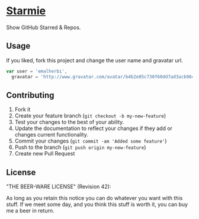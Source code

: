 [Starmie](http://emalherbi.github.io/starmie-angularjs/)
=======

Show GitHub Starred & Repos.

## Usage

If you liked, fork this project and change the user name and gravatar url.

```javascript
var user = 'emalherbi',
  gravatar = 'http://www.gravatar.com/avatar/b4b2e05c730f60dd7ad3acb964bed758.png?size=100px';
```

## Contributing

1. Fork it
2. Create your feature branch (`git checkout -b my-new-feature`)
3. Test your changes to the best of your ability.
4. Update the documentation to reflect your changes if they add or changes current functionality.
5. Commit your changes (`git commit -am 'Added some feature'`)
6. Push to the branch (`git push origin my-new-feature`)
7. Create new Pull Request

## License

"THE BEER-WARE LICENSE" (Revision 42):

As long as you retain this notice you can do whatever you want with this stuff. If we meet some day, and you think this stuff is worth it, you can buy me a beer in return.
